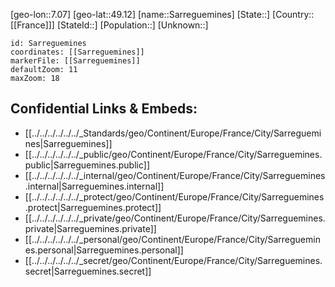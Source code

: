 ﻿---
location: [49.12,7.07]
mapzoom: [7,12] 
mapmarker: city 
type: City
tags:
- geo/City


SpocWebEntityId: 33962
isDeleted: false
confidential: public

---
[geo-lon::7.07]
[geo-lat::49.12]
[name::Sarreguemines]
[State::]
[Country::[[France]]]
[StateId::]
[Population::]
[Unknown::]


```leaflet
id: Sarreguemines
coordinates: [[Sarreguemines]]
markerFile: [[Sarreguemines]]
defaultZoom: 11 
maxZoom: 18
```


## Confidential Links & Embeds: 
- [[../../../../../../_Standards/geo/Continent/Europe/France/City/Sarreguemines|Sarreguemines]] 
- [[../../../../../../_public/geo/Continent/Europe/France/City/Sarreguemines.public|Sarreguemines.public]] 
- [[../../../../../../_internal/geo/Continent/Europe/France/City/Sarreguemines.internal|Sarreguemines.internal]] 
- [[../../../../../../_protect/geo/Continent/Europe/France/City/Sarreguemines.protect|Sarreguemines.protect]] 
- [[../../../../../../_private/geo/Continent/Europe/France/City/Sarreguemines.private|Sarreguemines.private]] 
- [[../../../../../../_personal/geo/Continent/Europe/France/City/Sarreguemines.personal|Sarreguemines.personal]] 
- [[../../../../../../_secret/geo/Continent/Europe/France/City/Sarreguemines.secret|Sarreguemines.secret]] 
